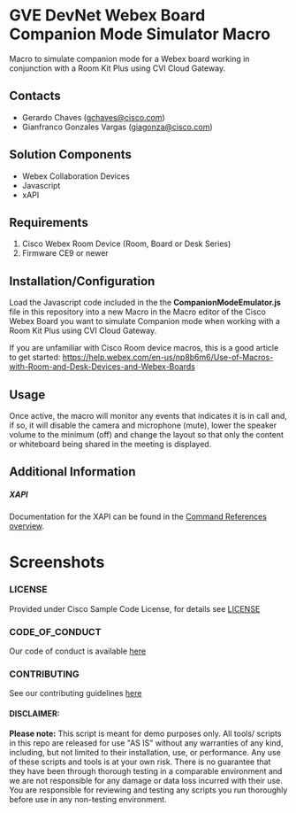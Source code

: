 # GVE DevNet Webex Board Companion Mode Simulator Macro
Macro to simulate companion mode for a Webex board working in conjunction with a Room Kit Plus using CVI Cloud Gateway. 


## Contacts
* Gerardo Chaves (gchaves@cisco.com)
* Gianfranco Gonzales Vargas (giagonza@cisco.com)

## Solution Components
* Webex Collaboration Devices
* Javascript
* xAPI

## Requirements
1. Cisco Webex Room Device (Room, Board or Desk Series)
2. Firmware CE9 or newer

## Installation/Configuration

Load the Javascript code included in the the **CompanionModeEmulator.js** file in this repository into a new Macro in the Macro editor of the Cisco Webex Board you want to simulate Companion mode when working with a Room Kit Plus using CVI Cloud Gateway.  
   

If you are unfamiliar with Cisco Room device macros, this is a good article to get started:
https://help.webex.com/en-us/np8b6m6/Use-of-Macros-with-Room-and-Desk-Devices-and-Webex-Boards




## Usage

Once active, the macro will monitor any events that indicates it is in call and, if so, it will disable the camera and microphone (mute), lower the speaker volume to the minimum (off) and change the layout so that only the content or whiteboard being shared in the meeting is displayed.

## Additional Information
##### XAPI

Documentation for the XAPI can be found in the [Command References overview](https://www.cisco.com/c/en/us/support/collaboration-endpoints/telepresence-quick-set-series/products-command-reference-list.html).




# Screenshots



### LICENSE

Provided under Cisco Sample Code License, for details see [LICENSE](LICENSE.md)

### CODE_OF_CONDUCT

Our code of conduct is available [here](CODE_OF_CONDUCT.md)

### CONTRIBUTING

See our contributing guidelines [here](CONTRIBUTING.md)

#### DISCLAIMER:
<b>Please note:</b> This script is meant for demo purposes only. All tools/ scripts in this repo are released for use "AS IS" without any warranties of any kind, including, but not limited to their installation, use, or performance. Any use of these scripts and tools is at your own risk. There is no guarantee that they have been through thorough testing in a comparable environment and we are not responsible for any damage or data loss incurred with their use.
You are responsible for reviewing and testing any scripts you run thoroughly before use in any non-testing environment.